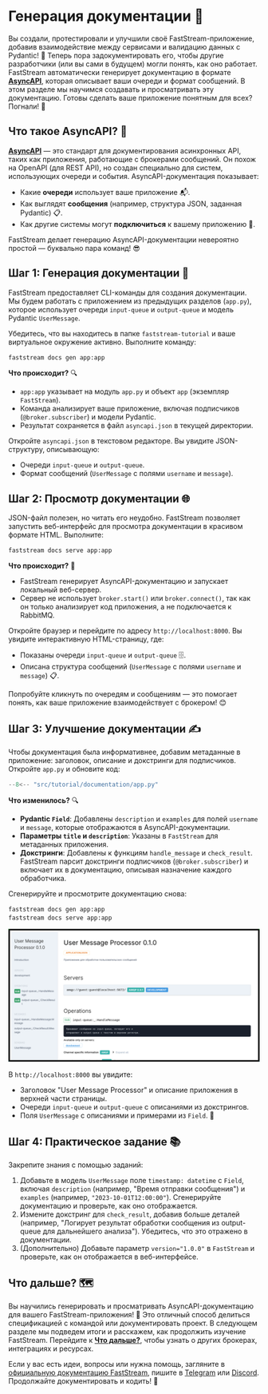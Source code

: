 # Генерация документации 📝

Вы создали, протестировали и улучшили своё FastStream-приложение, добавив взаимодействие между сервисами и валидацию данных с Pydantic! 🎉 Теперь пора задокументировать его, чтобы другие разработчики (или вы сами в будущем) могли понять, как оно работает. FastStream автоматически генерирует документацию в формате **[AsyncAPI](https://www.asyncapi.com/)**, которая описывает ваши очереди и формат сообщений. В этом разделе мы научимся создавать и просматривать эту документацию. Готовы сделать ваше приложение понятным для всех? Погнали! 🚀

## Что такое AsyncAPI? 🤔

**[AsyncAPI](https://www.asyncapi.com/)** — это стандарт для документирования асинхронных API, таких как приложения, работающие с брокерами сообщений. Он похож на OpenAPI (для REST API), но создан специально для систем, использующих очереди и события. AsyncAPI-документация показывает:

- Какие **очереди** использует ваше приложение 📬.
- Как выглядят **сообщения** (например, структура JSON, заданная Pydantic) 📋.
- Как другие системы могут **подключиться** к вашему приложению 🔗.

FastStream делает генерацию AsyncAPI-документации невероятно простой — буквально пара команд! 😎

## Шаг 1: Генерация документации 📄

FastStream предоставляет CLI-команды для создания документации. Мы будем работать с приложением из предыдущих разделов (`app.py`), которое использует очереди `input-queue` и `output-queue` и модель Pydantic `UserMessage`.

Убедитесь, что вы находитесь в папке `faststream-tutorial` и ваше виртуальное окружение активно. Выполните команду:

```bash
faststream docs gen app:app
```

**Что происходит?** 🔍

- `app:app` указывает на модуль `app.py` и объект `app` (экземпляр `FastStream`).
- Команда анализирует ваше приложение, включая подписчиков (`@broker.subscriber`) и модели Pydantic.
- Результат сохраняется в файл `asyncapi.json` в текущей директории.

Откройте `asyncapi.json` в текстовом редакторе. Вы увидите JSON-структуру, описывающую:

- Очереди `input-queue` и `output-queue`.
- Формат сообщений (`UserMessage` с полями `username` и `message`).

## Шаг 2: Просмотр документации 🌐

JSON-файл полезен, но читать его неудобно. FastStream позволяет запустить веб-интерфейс для просмотра документации в красивом формате HTML. Выполните:

```bash
faststream docs serve app:app
```

**Что происходит?** 🔄

- FastStream генерирует AsyncAPI-документацию и запускает локальный веб-сервер.
- Сервер не использует `broker.start()` или `broker.connect()`, так как он только анализирует код приложения, а не подключается к RabbitMQ.

Откройте браузер и перейдите по адресу `http://localhost:8000`. Вы увидите интерактивную HTML-страницу, где:

- Показаны очереди `input-queue` и `output-queue` 🗄️.
- Описана структура сообщений (`UserMessage` с полями `username` и `message`) 📋.

Попробуйте кликнуть по очередям и сообщениям — это помогает понять, как ваше приложение взаимодействует с брокером! 😊

## Шаг 3: Улучшение документации ✍️

Чтобы документация была информативнее, добавим метаданные в приложение: заголовок, описание и докстринги для подписчиков. Откройте `app.py` и обновите код:

```python
--8<-- "src/tutorial/documentation/app.py"
```

**Что изменилось?** 🔍

- **Pydantic `Field`**: Добавлены `description` и `examples` для полей `username` и `message`, которые отображаются в AsyncAPI-документации.
- **Параметры `title` и `description`**: Указаны в `FastStream` для метаданных приложения.
- **Докстринги**: Добавлены к функциям `handle_message` и `check_result`. FastStream парсит докстринги подписчиков (`@broker.subscriber`) и включает их в документацию, описывая назначение каждого обработчика.

Сгенерируйте и просмотрите документацию снова:

```bash
faststream docs gen app:app
faststream docs serve app:app
```

[![AsyncAPI](../assets/img/AsyncAPI.png)](../assets/img/AsyncAPI.png)

В `http://localhost:8000` вы увидите:

- Заголовок "User Message Processor" и описание приложения в верхней части страницы.
- Очереди `input-queue` и `output-queue` с описаниями из докстрингов.
- Поля `UserMessage` с описаниями и примерами из `Field`. 🎉

## Шаг 4: Практическое задание 📚

Закрепите знания с помощью заданий:

1. Добавьте в модель `UserMessage` поле `timestamp: datetime` с `Field`, включая `description` (например, "Время отправки сообщения") и `examples` (например, `"2023-10-01T12:00:00"`). Сгенерируйте документацию и проверьте, как оно отображается.
2. Измените докстринг для `check_result`, добавив больше деталей (например, "Логирует результат обработки сообщения из output-queue для дальнейшего анализа"). Убедитесь, что это отражено в документации.
3. (Дополнительно) Добавьте параметр `version="1.0.0"` в `FastStream` и проверьте, как он отображается в веб-интерфейсе.

## Что дальше? 🗺️

Вы научились генерировать и просматривать AsyncAPI-документацию для вашего FastStream-приложения! 🎉 Это отличный способ делиться спецификацией с командой или документировать проект. В следующем разделе мы подведем итоги и расскажем, как продолжить изучение FastStream. Перейдите к [**Что дальше?**](./next_steps.md), чтобы узнать о других брокерах, интеграциях и ресурсах.

Если у вас есть идеи, вопросы или нужна помощь, загляните в [официальную документацию FastStream](https://faststream.airt.ai/latest/), пишите в [Telegram](https://t.me/python_faststream) или [Discord](https://discord.gg/qFm6aSqq59). Продолжайте документировать и кодить! 🚀
